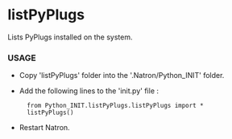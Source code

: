 # listPyPlugs

Lists PyPlugs installed on the system.

### USAGE

* Copy 'listPyPlugs' folder into the '.Natron/Python_INIT' folder.
* Add the following lines to the 'init.py' file :

		from Python_INIT.listPyPlugs.listPyPlugs import *
		listPyPlugs()



* Restart Natron.

